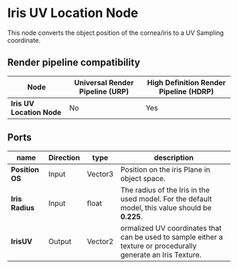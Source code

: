 # Iris UV Location Node

This node converts the object position of the cornea/iris to a UV Sampling coordinate.

## Render pipeline compatibility

| **Node**                  | **Universal Render Pipeline (URP)** | **High Definition Render Pipeline (HDRP)** |
| ------------------------- | ----------------------------------- | ------------------------------------------ |
| **Iris UV Location Node** | No                                  | Yes                                        |

## Ports

| name            | **Direction** | type    | description                                                  |
| --------------- | ------------- | ------- | ------------------------------------------------------------ |
| **Position OS** | Input         | Vector3 | Position on the iris Plane in object space.                  |
| **Iris Radius** | Input         | float   | The radius of the Iris in the used model. For the default model, this value should be **0.225**. |
| **IrisUV**      | Output        | Vector2 | ormalized UV coordinates that can be used to sample either a texture or procedurally generate an Iris Texture. |